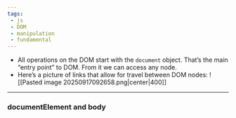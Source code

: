 ```yaml
---
tags: 
 - js
 - DOM
 - manipulation
 - fundamental
---
```


- All operations on the DOM start with the `document` object. That’s the main “entry point” to DOM. From it we can access any node.
- Here’s a picture of links that allow for travel between DOM nodes:
![[Pasted image 20250917092658.png|center|400]]

---

### documentElement and body